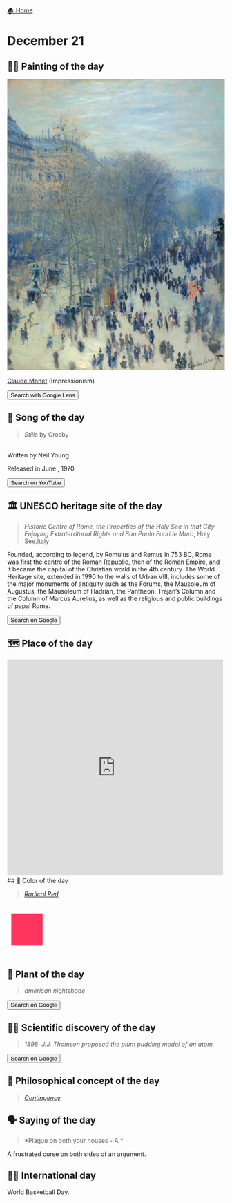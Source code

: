 
[🏠 Home](../../index.md)

# December 21

## 🧑‍🎨 Painting of the day

<img width="600" src="../img/Claude_Monet_7.jpg">

[Claude Monet](http://en.wikipedia.org/wiki/Claude_Monet) (Impressionism)

<button class="btn btn-success"
onclick=" window.open('https://lens.google.com/uploadbyurl?url=https://iretes.github.io/one-a-day/data/img/Claude_Monet_7.jpg','_blank')">
Search with Google Lens
</button>

## 🎼 Song of the day

> *Stills*
by Crosby

<br />Written by Neil Young.

Released in June , 1970.

<button class="btn btn-success"
onclick=" window.open('http://www.youtube.com/search?q=Stills by Crosby','_blank')">
Search on YouTube
</button>

## 🏛️ UNESCO heritage site of the day

> *Historic Centre of Rome, the Properties of the Holy See in that City Enjoying Extraterritorial Rights and San Paolo Fuori le Mura*, Holy See,Italy

<p>Founded, according to legend, by Romulus and Remus in 753 BC, Rome was first the centre of the Roman Republic, then of the Roman Empire, and it became the capital of the Christian world in the 4th century. The World Heritage site, extended in 1990 to the walls of Urban VIII, includes some of the major monuments of antiquity such as the Forums, the Mausoleum of Augustus, the Mausoleum of Hadrian, the Pantheon, Trajan’s Column and the Column of Marcus Aurelius, as well as the religious and public buildings of papal Rome.</p>

<button class="btn btn-success"
onclick=" window.open('http://www.google.com/search?q=Historic Centre of Rome, the Properties of the Holy See in that City Enjoying Extraterritorial Rights and San Paolo Fuori le Mura','_blank')">
Search on Google
</button>

## 🗺️ Place of the day

<iframe
src="https://www.mapcrunch.com"
name="mapcrunch"
width="500"
height="500"
allowTransparency="true"
scrolling="no"
frameborder="0"
>
</iframe>
## 🎨 Color of the day

> *[Radical Red](https://en.wikipedia.org/wiki/Amaranth_(color)#Radical_red_(bright_amaranth_pink))*

<div style="color:#FF355E; font-size: 100px;">&#9632;</div>

## 🌿 Plant of the day

> *american nightshade*

<button class="btn btn-success"
onclick=" window.open('http://www.google.com/search?q=american nightshade','_blank')">
Search on Google
</button>

## 🧑‍🔬 Scientific discovery of the day

> *1898: J.J. Thomson proposed the plum pudding model of an atom*

<button class="btn btn-success"
onclick=" window.open('http://www.google.com/search?q=1898: J.J. Thomson proposed the plum pudding model of an atom','_blank')">
Search on Google
</button>

## 💭 Philosophical concept of the day

> *[Contingency](https://en.wikipedia.org/wiki/Contingency_(philosophy))*

## 🗣️ Saying of the day

> *Plague on both your houses - A *

A frustrated
 curse on both sides of an argument.

## 🏳️‍🌈 International day

World Basketball Day.
